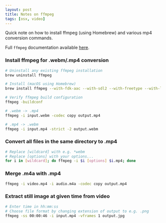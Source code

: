 ```yaml
---
layout: post
title: Notes on ffmpeg
tags: [osx, video]
---
```


Quick note on how to install ffmpeg (using Homebrew) and various mp4 conversion commands.

<!--more-->

Full `ffmpeg` documentation available [here](https://ffmpeg.org/ffmpeg.html).


### Install ffmpeg for .webm/.mp4 conversion

```bash
# Uninstall any existing ffmpeg installation
brew uninstall ffmpeg

# Install (macOS using Homebrew)
brew install ffmpeg --with-fdk-aac --with-sdl2 --with-freetype --with-libass --with-libvorbis --with-libvpx --with-opus --with-x265

# Verify ffmpeg build configuration
ffmpeg -buildconf

# .webm -> .mp4
ffmpeg -i input.webm -codec copy output.mp4

# .mp4 -> .webm
ffmpeg -i input.mp4 -strict -2 output.webm
```


### Convert all files in the same directory to .mp4

```bash
# Replace [wildcard] with e.g. *webm
# Replace [options] with your options...
for i in [wildcard]; do ffmpeg -i $i [options] $i.mp4; done
```

### Merge .m4a with .mp4

```bash
ffmpeg -i video.mp4 -i audio.m4a -codec copy output.mp4
```

### Extract still image at given time from video

```bash
# Enter time in hh:mm:ss
# Choose file format by changing extension of output to e.g. .png
ffmpeg -ss 00:00:46 -i input.mp4 -vframes 1 output.jpg
```

